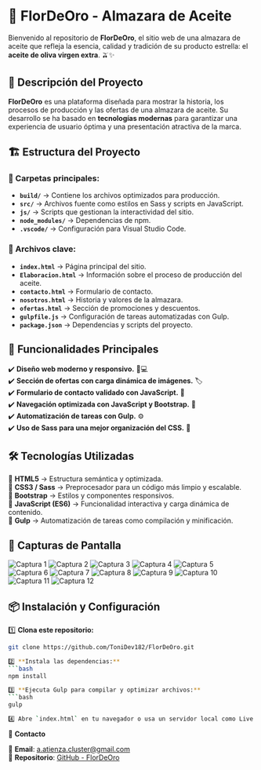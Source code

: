 # 🌿 FlorDeOro - Almazara de Aceite

Bienvenido al repositorio de **FlorDeOro**, el sitio web de una almazara de aceite que refleja la esencia, calidad y tradición de su producto estrella: el **aceite de oliva virgen extra**. 🫒✨

## 🚀 Descripción del Proyecto

**FlorDeOro** es una plataforma diseñada para mostrar la historia, los procesos de producción y las ofertas de una almazara de aceite. Su desarrollo se ha basado en **tecnologías modernas** para garantizar una experiencia de usuario óptima y una presentación atractiva de la marca.

## 🏗️ Estructura del Proyecto

### 📂 Carpetas principales:

- **`build/`** → Contiene los archivos optimizados para producción.
- **`src/`** → Archivos fuente como estilos en Sass y scripts en JavaScript.
- **`js/`** → Scripts que gestionan la interactividad del sitio.
- **`node_modules/`** → Dependencias de npm.
- **`.vscode/`** → Configuración para Visual Studio Code.

### 📜 Archivos clave:

- **`index.html`** → Página principal del sitio.
- **`Elaboracion.html`** → Información sobre el proceso de producción del aceite.
- **`contacto.html`** → Formulario de contacto.
- **`nosotros.html`** → Historia y valores de la almazara.
- **`ofertas.html`** → Sección de promociones y descuentos.
- **`gulpfile.js`** → Configuración de tareas automatizadas con Gulp.
- **`package.json`** → Dependencias y scripts del proyecto.

## 🎯 Funcionalidades Principales

✔️ **Diseño web moderno y responsivo.** 📱💻  
✔️ **Sección de ofertas con carga dinámica de imágenes.** 🏷️  
✔️ **Formulario de contacto validado con JavaScript.** 📩  
✔️ **Navegación optimizada con JavaScript y Bootstrap.** 🧭  
✔️ **Automatización de tareas con Gulp.** ⚙️  
✔️ **Uso de Sass para una mejor organización del CSS.** 🎨  

## 🛠️ Tecnologías Utilizadas

🔹 **HTML5** → Estructura semántica y optimizada.  
🔹 **CSS3 / Sass** → Preprocesador para un código más limpio y escalable.  
🔹 **Bootstrap** → Estilos y componentes responsivos.  
🔹 **JavaScript (ES6)** → Funcionalidad interactiva y carga dinámica de contenido.  
🔹 **Gulp** → Automatización de tareas como compilación y minificación.  

## 📸 Capturas de Pantalla


![Captura 1](https://github.com/ToniDev182/FlorDeOro/blob/master/flor_de_oroVista/FlorDeOro%20(8).png)
![Captura 2](https://github.com/ToniDev182/FlorDeOro/blob/master/flor_de_oroVista/FlorDeOro%20(1).png)
![Captura 3](https://github.com/ToniDev182/FlorDeOro/blob/master/flor_de_oroVista/FlorDeOro%20(10).png)
![Captura 4](https://github.com/ToniDev182/FlorDeOro/blob/master/flor_de_oroVista/FlorDeOro%20(5).png)
![Captura 5](https://github.com/ToniDev182/FlorDeOro/blob/master/flor_de_oroVista/FlorDeOro%20(2).png)
![Captura 6](https://github.com/ToniDev182/FlorDeOro/blob/master/flor_de_oroVista/FlorDeOro%20(11).png)
![Captura 7](https://github.com/ToniDev182/FlorDeOro/blob/master/flor_de_oroVista/FlorDeOro%20(9).png)
![Captura 8](https://github.com/ToniDev182/FlorDeOro/blob/master/flor_de_oroVista/FlorDeOro%20(4).png)
![Captura 9](https://github.com/ToniDev182/FlorDeOro/blob/master/flor_de_oroVista/FlorDeOro%20(7).png)
![Captura 10](https://github.com/ToniDev182/FlorDeOro/blob/master/flor_de_oroVista/FlorDeOro%20(6).png)
![Captura 11](https://github.com/ToniDev182/FlorDeOro/blob/master/flor_de_oroVista/FlorDeOro%20(12).png)
![Captura 12](https://github.com/ToniDev182/FlorDeOro/blob/master/flor_de_oroVista/FlorDeOro%20(3).png)

## 📦 Instalación y Configuración

1️⃣ **Clona este repositorio:**
```bash
git clone https://github.com/ToniDev182/FlorDeOro.git

2️⃣ **Instala las dependencias:**
```bash
npm install

3️⃣ **Ejecuta Gulp para compilar y optimizar archivos:**
```bash
gulp

4️⃣ Abre `index.html` en tu navegador o usa un servidor local como Live Server.
```
📩 **Contacto**  

📧 **Email**: [a.atienza.cluster@gmail.com](mailto:a.atienza.cluster@gmail.com)  
🔗 **Repositorio**: [GitHub - FlorDeOro](https://github.com/FlorDeOro)
